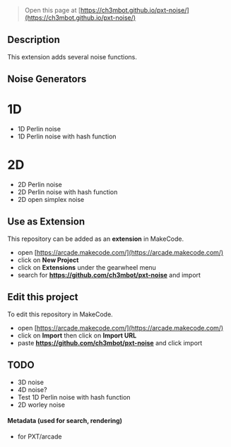  


> Open this page at [https://ch3mbot.github.io/pxt-noise/](https://ch3mbot.github.io/pxt-noise/)

## Description

This extension adds several noise functions.

## Noise Generators

# 1D
- 1D Perlin noise
- 1D Perlin noise with hash function

# 2D
- 2D Perlin noise
- 2D Perlin noise with hash function
- 2D open simplex noise

## Use as Extension

This repository can be added as an **extension** in MakeCode.

* open [https://arcade.makecode.com/](https://arcade.makecode.com/)
* click on **New Project**
* click on **Extensions** under the gearwheel menu
* search for **https://github.com/ch3mbot/pxt-noise** and import

## Edit this project

To edit this repository in MakeCode.

* open [https://arcade.makecode.com/](https://arcade.makecode.com/)
* click on **Import** then click on **Import URL**
* paste **https://github.com/ch3mbot/pxt-noise** and click import

## TODO
- 3D noise
- 4D noise?
- Test 1D Perlin noise with hash function
- 2D worley noise

#### Metadata (used for search, rendering)

* for PXT/arcade
<script src="https://makecode.com/gh-pages-embed.js"></script><script>makeCodeRender("{{ site.makecode.home_url }}", "{{ site.github.owner_name }}/{{ site.github.repository_name }}");</script>
